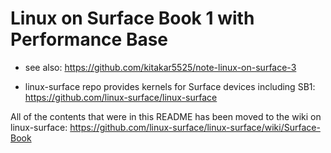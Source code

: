 # Linux on Surface Book 1 with Performance Base

- see also: https://github.com/kitakar5525/note-linux-on-surface-3

- linux-surface repo provides kernels for Surface devices including SB1: https://github.com/linux-surface/linux-surface

All of the contents that were in this README has been moved to the wiki on linux-surface: https://github.com/linux-surface/linux-surface/wiki/Surface-Book
